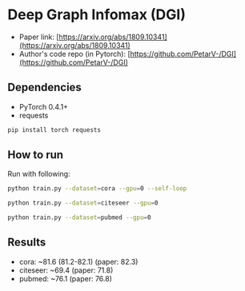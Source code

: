 Deep Graph Infomax (DGI)
========================

- Paper link: [https://arxiv.org/abs/1809.10341](https://arxiv.org/abs/1809.10341)
- Author's code repo (in Pytorch):
  [https://github.com/PetarV-/DGI](https://github.com/PetarV-/DGI)

Dependencies
------------
- PyTorch 0.4.1+
- requests

```bash
pip install torch requests
```

How to run
----------

Run with following:

```bash
python train.py --dataset=cora --gpu=0 --self-loop
```

```bash
python train.py --dataset=citeseer --gpu=0
```

```bash
python train.py --dataset=pubmed --gpu=0
```

Results
-------
* cora: ~81.6 (81.2-82.1) (paper: 82.3)
* citeseer: ~69.4 (paper: 71.8)
* pubmed: ~76.1 (paper: 76.8)
